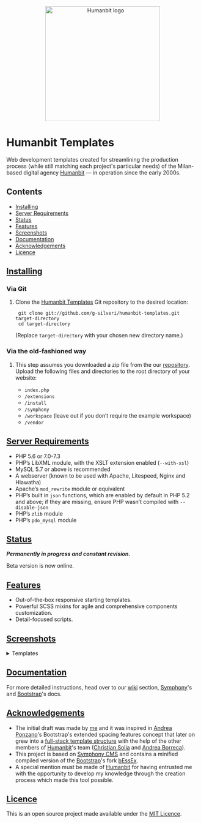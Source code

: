 <div align="center">
  <a href="https://humanbit.com/" target="_blank">
    <img src="https://humanbit.com/github/shared-assets/images/logos/logo-humanbit-rounded.png" alt="Humanbit logo" width="300">
  </a>
</div>

# Humanbit Templates

Web development templates created for streamlining the production process (while still matching each project's particular needs) of the Milan-based digital agency [Humanbit](https://humanbit.com/) — in operation since the early 2000s.

## Contents

* [Installing](https://github.com/g-silveri/humanbit-templates#installing-1)
* [Server Requirements](https://github.com/g-silveri/humanbit-templates#server-requirements-1)
* [Status](https://github.com/g-silveri/humanbit-templates#status-1)
* [Features](https://github.com/g-silveri/humanbit-templates#features-1)
* [Screenshots](https://github.com/g-silveri/humanbit-templates#screenshots-1)
* [Documentation](https://github.com/g-silveri/humanbit-templates#documentation-1)
* [Acknowledgements](https://github.com/g-silveri/humanbit-templates#acknowledgements-1)
* [Licence](https://github.com/g-silveri/humanbit-templates#licence-1)

## [Installing](https://github.com/g-silveri/humanbit-templates#installing)

### Via Git

1. Clone the [Humanbit Templates](https://github.com/g-silveri/humanbit-templates) Git repository to the desired location:

		git clone git://github.com/g-silveri/humanbit-templates.git target-directory
		cd target-directory

	(Replace `target-directory` with your chosen new directory name.)

### Via the old-fashioned way

1. This step assumes you downloaded a zip file from the our [repository](https://github.com/g-silveri/humanbit-templates/archive/refs/heads/master.zip). Upload the following files and directories to the root directory of your website:

	- `index.php`
	- `/extensions`
	- `/install`
	- `/symphony`
	- `/workspace` (leave out if you don’t require the example workspace)
	- `/vendor`

## [Server Requirements](https://github.com/g-silveri/humanbit-templates#server-requirements)

- PHP 5.6 or 7.0-7.3
- PHP’s LibXML module, with the XSLT extension enabled (`--with-xsl`)
- MySQL 5.7 or above is recommended
- A webserver (known to be used with Apache, Litespeed, Nginx and Hiawatha)
- Apache’s `mod_rewrite` module or equivalent
- PHP’s built in `json` functions, which are enabled by default in PHP 5.2 and above; if they are missing, ensure PHP wasn’t compiled with `--disable-json`
- PHP’s `zlib` module
- PHP’s `pdo_mysql` module

## [Status](https://github.com/g-silveri/humanbit-templates#status)

**_Permanently in progress and constant revision._**

Beta version is now online.

## [Features](https://github.com/g-silveri/humanbit-templates#features)

- Out-of-the-box responsive starting templates.
- Powerful SCSS mixins for agile and comprehensive components customization.
- Detail-focused scripts.

## [Screenshots](https://github.com/g-silveri/humanbit-templates#screenshots)

<details>
  <summary>Templates</summary>
  <br />

  [![Example screenshot](https://humanbit.com/github/humanbit-templates/images/screenshots/navbar_basic.png)](https://github.com/g-silveri/humanbit-templates/tree/master/utilities/navbar_modules)
  [![Example screenshot](https://humanbit.com/github/humanbit-templates/images/screenshots/navbar_basic_cart.png)](https://github.com/g-silveri/humanbit-templates/tree/master/utilities/navbar_modules)
  [![Example screenshot](https://humanbit.com/github/humanbit-templates/images/screenshots/navbar_sections_cart.png)](https://github.com/g-silveri/humanbit-templates/tree/master/utilities/navbar_modules)
  [![Example screenshot](https://humanbit.com/github/humanbit-templates/images/screenshots/navbar_sections_cart.png)](https://github.com/g-silveri/humanbit-templates/tree/master/utilities/navbar_modules)
  [![Example screenshot](https://humanbit.com/github/humanbit-templates/images/screenshots/card_horiz_module.png)](https://github.com/g-silveri/humanbit-templates/tree/master/utilities/modules/card_horiz_module.xsl)
  [![Example screenshot](https://humanbit.com/github/humanbit-templates/images/screenshots/card_vert_module.png)](https://github.com/g-silveri/humanbit-templates/tree/master/utilities/modules/card_vert_module.xsl)
  [![Example screenshot](https://humanbit.com/github/humanbit-templates/images/screenshots/text_img_row_module.png)](https://github.com/g-silveri/humanbit-templates/tree/master/utilities/modules/text_img_row_module.xsl)
  [![Example screenshot](https://humanbit.com/github/humanbit-templates/images/screenshots/slide_card_imgs_module.png)](https://github.com/g-silveri/humanbit-templates/tree/master/utilities/modules/slide_card_imgs_module.xsl)
  [![Example screenshot](https://humanbit.com/github/humanbit-templates/images/screenshots/slide_selection_img1_module.png)](https://github.com/g-silveri/humanbit-templates/tree/master/utilities/modules/slide_selection_img1_module.xsl)
  [![Example screenshot](https://humanbit.com/github/humanbit-templates/images/screenshots/slide_selection_img2_module.png)](https://github.com/g-silveri/humanbit-templates/tree/master/utilities/modules/slide_selection_img2_module.xsl)
  [![Example screenshot](https://humanbit.com/github/humanbit-templates/images/screenshots/slide_selection_noimg_module.png)](https://github.com/g-silveri/humanbit-templates/tree/master/utilities/modules/slide_selection_noimg_module.xsl)
  [![Example screenshot](https://humanbit.com/github/humanbit-templates/images/screenshots/credits_modal.png)](https://github.com/g-silveri/humanbit-templates/tree/master/utilities/modal_credits_module.xsl)
  [![Example screenshot](https://humanbit.com/github/humanbit-templates/images/screenshots/modal_example.png)](https://github.com/g-silveri/humanbit-templates/tree/master/utilities/modules/registration.xsl)
  [![Example screenshot](https://humanbit.com/github/humanbit-templates/images/screenshots/form_example.png)](https://github.com/g-silveri/humanbit-templates/tree/master/utilities/registration.xsl)
  [![Example screenshot](https://humanbit.com/github/humanbit-templates/images/screenshots/form_input_active.png)](https://github.com/g-silveri/humanbit-templates/tree/master/utilities/registration.xsl)
  [![Example screenshot](https://humanbit.com/github/humanbit-templates/images/screenshots/form_select_active.png)](https://github.com/g-silveri/humanbit-templates/tree/master/utilities/registration.xsl)
  [![Example screenshot](https://humanbit.com/github/humanbit-templates/images/screenshots/footer_left_right.png)](https://github.com/g-silveri/humanbit-templates/tree/master/utilities/footer_modules)
  [![Example screenshot](https://humanbit.com/github/humanbit-templates/images/screenshots/footer_simple.png)](https://github.com/g-silveri/humanbit-templates/tree/master/utilities/footer_modules)
  [![Example screenshot](https://humanbit.com/github/humanbit-templates/images/screenshots/footer_single.png)](https://github.com/g-silveri/humanbit-templates/tree/master/utilities/footer_modules)
</details>

## [Documentation](https://github.com/g-silveri/humanbit-templates#documentation)

For more detailed instructions, head over to our [wiki](https://github.com/g-silveri/humanbit-templates/wiki) section, [Symphony](https://symphonycms.github.io/docs.getsymphony.com/)'s and [Bootstrap](https://getbootstrap.com/docs/)'s docs.

## [Acknowledgements](https://github.com/g-silveri/humanbit-templates#acknowledgements)

- The initial draft was made by [me](https://github.com/g-silveri) and it was inspired in [Andrea Ponzano](https://github.com/a-ponzano)'s Bootstrap's extended spacing features concept that later on grew into a [full-stack template structure](https://github.com/g-silveri/humanbit-templates) with the help of the other members of [Humanbit](https://humanbit.com/)'s team ([Christian Solia](https://github.com/csolia) and [Andrea Borreca](https://github.com/iosonopino)).
- This project is based on [Symphony CMS](https://github.com/symphonycms/symphonycms) and contains a minified compiled version of the [Bootstrap](https://github.com/twbs/bootstrap)'s fork [bEssEx](https://github.com/g-silveri/bEssEx).
- A special mention must be made of [Humanbit](https://humanbit.com/) for having entrusted me with the opportunity to develop my knowledge through the creation process which made this tool possible.

## [Licence](https://github.com/g-silveri/humanbit-templates#licence)

This is an open source project made available under the [MIT Licence](https://github.com/g-silveri/humanbit-templates/blob/master/LICENCE).
